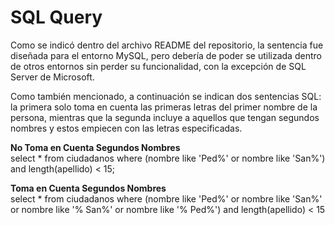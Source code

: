 # SQL Query 
Como se indicó dentro del archivo README del repositorio, la sentencia fue diseñada para el entorno MySQL, pero debería de poder se utilizada dentro de otros entornos sin perder su funcionalidad, con la excepción de SQL Server de Microsoft.

Como también mencionado, a continuación se indican dos sentencias SQL: la primera solo toma en cuenta las primeras letras del primer nombre de la persona, mientras que la segunda incluye a aquellos que tengan segundos nombres y estos empiecen con las letras especificadas.

**No Toma en Cuenta Segundos Nombres**  
select * from ciudadanos where (nombre like 'Ped%' or nombre like 'San%') and length(apellido) < 15;

**Toma en Cuenta Segundos Nombres**  
select * from ciudadanos where (nombre like 'Ped%' or nombre like 'San%' or nombre like '% San%' or nombre like '% Ped%') and length(apellido) < 15
